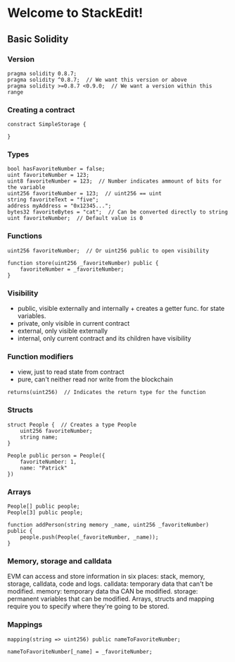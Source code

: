 # Welcome to StackEdit!

## Basic Solidity
### Version
```
pragma solidity 0.8.7;
pragma solidity ^0.8.7;  // We want this version or above
pragma solidity >=0.8.7 <0.9.0;  // We want a version within this range
```
### Creating a contract
```
constract SimpleStorage {

}
```
### Types
```
bool hasFavoriteNumber = false;
uint favoriteNumber = 123;
uint8 favoriteNumber = 123;  // Number indicates ammount of bits for the variable
uint256 favoriteNumber = 123;  // uint256 == uint
string favoriteText = "five";
address myAddress = "0x12345...";
bytes32 favoriteBytes = "cat";  // Can be converted directly to string
uint favoriteNumber;  // Default value is 0
```
### Functions
```
uint256 favoriteNumber;  // Or uint256 public to open visibility

function store(uint256 _favoriteNumber) public {
    favoriteNumber = _favoriteNumber;
}
```
### Visibility
- public, visible externally and internally + creates a getter func. for state variables.
- private, only visible in current contract
- external, only visible externally
- internal, only current contract and its children have visibility
### Function modifiers
- view, just to read state from contract
- pure, can't neither read nor write from the blockchain
```
returns(uint256)  // Indicates the return type for the function
```
### Structs
```
struct People {  // Creates a type People
    uint256 favoriteNumber;
    string name;
}

People public person = People({
	favoriteNumber: 1,
	name: "Patrick"
})
```
### Arrays
```
People[] public people;
People[3] public people; 

function addPerson(string memory _name, uint256 _favoriteNumber) public {
	people.push(People(_favoriteNumber, _name));
}
```
### Memory, storage and calldata
EVM can access and store information in six places: stack, memory, storage, calldata, code and logs.
calldata: temporary data that can't be modified.
memory: temporary data tha CAN be modified.
storage: permanent variables that can be modified.
Arrays, structs and mapping require you to specify where they're going to be stored.
### Mappings
```
mapping(string => uint256) public nameToFavoriteNumber;

nameToFavoriteNumber[_name] = _favoriteNumber;
```
